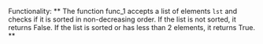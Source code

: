 Functionality: ** The function func_1 accepts a list of elements `lst` and checks if it is sorted in non-decreasing order. If the list is not sorted, it returns False. If the list is sorted or has less than 2 elements, it returns True. **